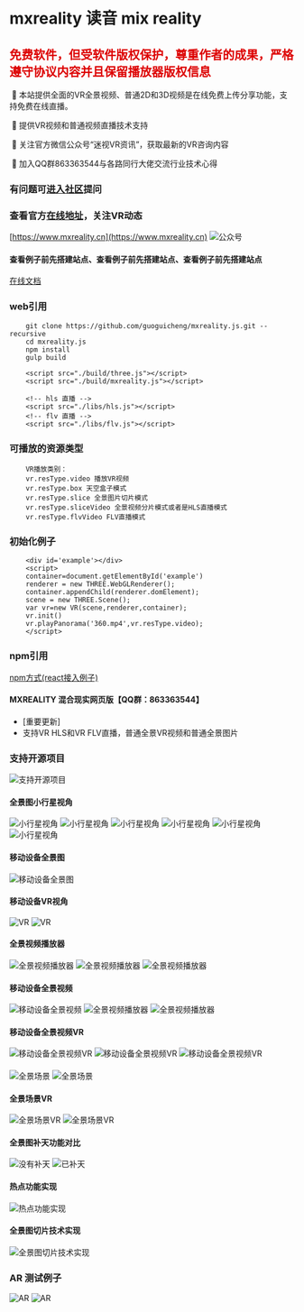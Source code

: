 # mxreality 读音 mix reality

## <font color="#dd0000">免费软件，但受软件版权保护，尊重作者的成果，严格遵守协议内容并且保留播放器版权信息</font>

&nbsp;🐡&nbsp;本站提供全面的VR全景视频、普通2D和3D视频是在线免费上传分享功能，支持免费在线直播。

&nbsp;🎈&nbsp;提供VR视频和普通视频直播技术支持

&nbsp;💓&nbsp;关注官方微信公众号“迷视VR资讯”，获取最新的VR咨询内容

&nbsp;🌼&nbsp;加入QQ群863363544与各路同行大佬交流行业技术心得

### 有问题可[进入社区](http://discuss.mxreality.cn)提问

### 查看官方[在线地址](https://www.mxreality.cn)，关注VR动态

[https://www.mxreality.cn](https://www.mxreality.cn)
![公众号](https://github.com/guoguicheng/mxreality.js/raw/master/qrcode.jpg)

#### 查看例子前先搭建站点、查看例子前先搭建站点、查看例子前先搭建站点

[在线文档](https://github.com/guoguicheng/mxreality.js/tree/master/docs/index.md)  

### web引用

        git clone https://github.com/guoguicheng/mxreality.js.git --recursive
        cd mxreality.js
        npm install
        gulp build

        <script src="./build/three.js"></script>
        <script src="./build/mxreality.js"></script>

        <!-- hls 直播 -->
        <script src="./libs/hls.js"></script>
        <!-- flv 直播 -->
        <script src="./libs/flv.js"></script>

### 可播放的资源类型

        VR播放类别：
        vr.resType.video 播放VR视频
        vr.resType.box 天空盒子模式
        vr.resType.slice 全景图片切片模式
        vr.resType.sliceVideo 全景视频分片模式或者是HLS直播模式
        vr.resType.flvVideo FLV直播模式

### 初始化例子

        <div id='example'></div>
        <script>
        container=document.getElementById('example')
        renderer = new THREE.WebGLRenderer();
        container.appendChild(renderer.domElement);
        scene = new THREE.Scene();
        var vr=new VR(scene,renderer,container);
        vr.init()
        vr.playPanorama('360.mp4',vr.resType.video);
        </script>

### npm引用

[npm方式(react接入例子)](https://github.com/guoguicheng/mxreality.js/tree/master/build/README.md)

#### MXREALITY 混合现实网页版【QQ群：863363544】

* [重要更新]
* 支持VR HLS和VR FLV直播，普通全景VR视频和普通全景图片

### 支持开源项目

![支持开源项目](https://github.com/guoguicheng/mxreality.js/raw/master/docs/149867278858969619.jpg)

#### 全景图小行星视角

![小行星视角](https://github.com/guoguicheng/mxreality.js/raw/master/docs/1.png)
![小行星视角](https://github.com/guoguicheng/mxreality.js/raw/master/docs/2.png)
![小行星视角](https://github.com/guoguicheng/mxreality.js/raw/master/docs/3.png)
![小行星视角](https://github.com/guoguicheng/mxreality.js/raw/master/docs/4.png)
![小行星视角](https://github.com/guoguicheng/mxreality.js/raw/master/docs/5.jpg)
![小行星视角](https://github.com/guoguicheng/mxreality.js/raw/master/docs/14.png)

#### 移动设备全景图

![移动设备全景图](https://github.com/guoguicheng/mxreality.js/raw/master/docs/6.jpg)

#### 移动设备VR视角

![VR](https://github.com/guoguicheng/mxreality.js/raw/master/docs/7.jpg)
![VR](https://github.com/guoguicheng/mxreality.js/raw/master/docs/8.jpg)

#### 全景视频播放器

![全景视频播放器](https://github.com/guoguicheng/mxreality.js/raw/master/docs/9.png)
![全景视频播放器](https://github.com/guoguicheng/mxreality.js/raw/master/docs/10.png)
![全景视频播放器](https://github.com/guoguicheng/mxreality.js/raw/master/docs/11.png)

#### 移动设备全景视频

![移动设备全景视频](https://github.com/guoguicheng/mxreality.js/raw/master/docs/12.jpg)
![全景视频播放器](https://github.com/guoguicheng/mxreality.js/raw/master/docs/23.jpg)
![全景视频播放器](https://github.com/guoguicheng/mxreality.js/raw/master/docs/24.jpg)

#### 移动设备全景视频VR

![移动设备全景视频VR](https://github.com/guoguicheng/mxreality.js/raw/master/docs/13.jpg)
![移动设备全景视频VR](https://github.com/guoguicheng/mxreality.js/raw/master/docs/25.jpg)
![移动设备全景视频VR](https://github.com/guoguicheng/mxreality.js/raw/master/docs/26.jpg)

#### 

![全景场景](https://github.com/guoguicheng/mxreality.js/raw/master/docs/15.jpg)
![全景场景](https://github.com/guoguicheng/mxreality.js/raw/master/docs/18.png)

#### 全景场景VR

![全景场景VR](https://github.com/guoguicheng/mxreality.js/raw/master/docs/16.jpg)
![全景场景VR](https://github.com/guoguicheng/mxreality.js/raw/master/docs/17.jpg)

#### 全景图补天功能对比

![没有补天](https://github.com/guoguicheng/mxreality.js/raw/master/docs/19.png)
![已补天](https://github.com/guoguicheng/mxreality.js/raw/master/docs/20.png)

#### 热点功能实现

![热点功能实现](https://github.com/guoguicheng/mxreality.js/raw/master/docs/21.png)

#### 全景图切片技术实现

![全景图切片技术实现](https://github.com/guoguicheng/mxreality.js/raw/master/docs/22.png)

### AR 测试例子

![AR](https://github.com/guoguicheng/mxreality.js/raw/master/docs/30.jpg)
![AR](https://github.com/guoguicheng/mxreality.js/raw/master/docs/31.png)
